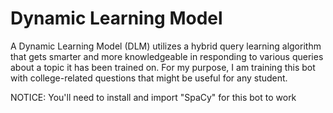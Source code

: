 # Dynamic Learning Model
A Dynamic Learning Model (DLM) utilizes a hybrid query learning algorithm that gets smarter and more knowledgeable in responding to various queries about a topic it has been trained on. For my purpose, I am training this bot with college-related questions that might be useful for any student.

NOTICE: You'll need to install and import "SpaCy" for this bot to work
